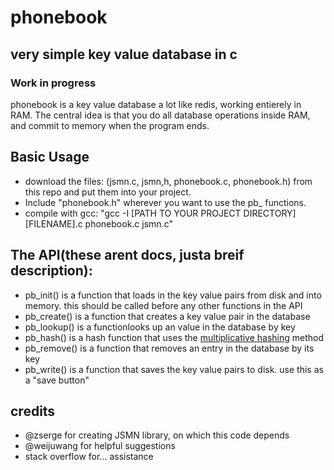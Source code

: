 # phonebook
## very simple key value database in c

### Work in progress

phonebook is a key value database a lot like redis, working entierely in RAM. The central idea is that you do all database operations inside RAM, and commit to memory when the program ends.

## Basic Usage

- download the files: (jsmn.c, jsmn,h, phonebook.c, phonebook.h) from this repo and put them into your project.
- Include "phonebook.h" wherever you want to use the pb_ functions.
- compile with gcc: "gcc -I [PATH TO YOUR PROJECT DIRECTORY] [FILENAME].c phonebook.c jsmn.c"

## The API(these arent docs, justa breif description):

- pb_init() is a function that loads in the key value pairs from disk and into memory. this should be called before any other functions in the API
- pb_create() is a function that creates a key value pair in the database
- pb_lookup() is a functionlooks up an value in the database by key
- pb_hash() is a hash function that uses the [multiplicative hashing](https://www.youtube.com/watch?v=BmKMzAt2Gjc) method
- pb_remove() is a function that removes an entry in the database by its key
- pb_write() is a function that saves the key value pairs to disk. use this as a "save button" 

## credits

- @zserge for creating JSMN library, on which this code depends
- @weijuwang for helpful suggestions
- stack overflow for... assistance
